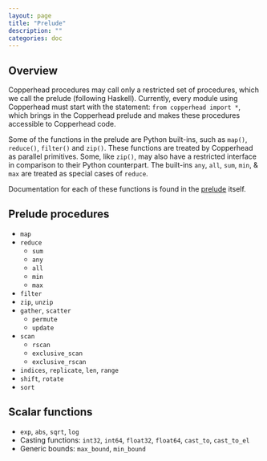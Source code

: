 ```yaml
---
layout: page
title: "Prelude"
description: ""
categories: doc
---
```


Overview
--------

Copperhead procedures may call only a restricted set
of procedures, which we call the prelude (following Haskell).
Currently, every module using Copperhead must start with the
statement:
`from copperhead import *`, which brings in the Copperhead prelude and
makes these procedures accessible to Copperhead code.

Some of the functions in the prelude are Python built-ins, such as
`map()`, `reduce()`, `filter()` and `zip()`.  These functions are
treated by Copperhead as parallel primitives.  Some, like `zip()`, may
also have a restricted interface in comparison to their Python
counterpart.  The built-ins `any`, `all`, `sum`, `min`, & `max` are
treated as special cases of `reduce`.

Documentation for each of these functions is found in the
[prelude][prelude] itself.

Prelude procedures
------------------
* `map`
* `reduce`
    - `sum`
    - `any`
    - `all`
    - `min`
    - `max`
* `filter`
* `zip`, `unzip`
* `gather`, `scatter`
  - `permute`
  - `update`
* `scan`
  - `rscan`
  - `exclusive_scan`
  - `exclusive_rscan`
* `indices`, `replicate`, `len`, `range`
* `shift`, `rotate`
* `sort`

Scalar functions
----------------
* `exp`, `abs`, `sqrt`, `log`
* Casting functions: `int32`, `int64`, `float32`, `float64`,
`cast_to`, `cast_to_el`
* Generic bounds: `max_bound`, `min_bound`


[prelude]: https://github.com/copperhead/copperhead/blob/master/copperhead/prelude.py






